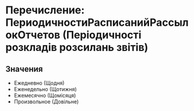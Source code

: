﻿# Перечисление: ПериодичностиРасписанийРассылокОтчетов (Періодичності розкладів розсилань звітів)

## Значения

- Ежедневно (Щодня)
- Еженедельно (Щотижня)
- Ежемесячно (Щомісяця)
- Произвольное (Довільне)

